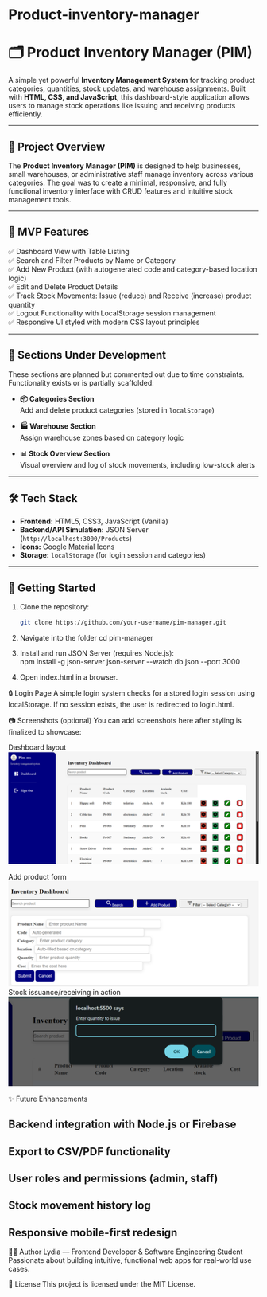 # Product-inventory-manager

# 🗂️ Product Inventory Manager (PIM)

A simple yet powerful **Inventory Management System** for tracking product categories, quantities, stock updates, and warehouse assignments. Built with **HTML, CSS, and JavaScript**, this dashboard-style application allows users to manage stock operations like issuing and receiving products efficiently.

---

## 📌 Project Overview

The **Product Inventory Manager (PIM)** is designed to help businesses, small warehouses, or administrative staff manage inventory across various categories. The goal was to create a minimal, responsive, and fully functional inventory interface with CRUD features and intuitive stock management tools.

---

## 🎯 MVP Features

✅ Dashboard View with Table Listing  
✅ Search and Filter Products by Name or Category  
✅ Add New Product (with autogenerated code and category-based location logic)  
✅ Edit and Delete Product Details  
✅ Track Stock Movements: Issue (reduce) and Receive (increase) product quantity  
✅ Logout Functionality with LocalStorage session management  
✅ Responsive UI styled with modern CSS layout principles  

---

## 🚧 Sections Under Development

These sections are planned but commented out due to time constraints. Functionality exists or is partially scaffolded:

- **📦 Categories Section**  
  Add and delete product categories (stored in `localStorage`)

- **🏭 Warehouse Section**  
  Assign warehouse zones based on category logic

- **📊 Stock Overview Section**  
  Visual overview and log of stock movements, including low-stock alerts

---

## 🛠️ Tech Stack

- **Frontend:** HTML5, CSS3, JavaScript (Vanilla)
- **Backend/API Simulation:** JSON Server (`http://localhost:3000/Products`)
- **Icons:** Google Material Icons
- **Storage:** `localStorage` (for login session and categories)

---

## 🚀 Getting Started

1. Clone the repository:
   ```bash
   git clone https://github.com/your-username/pim-manager.git
   ```
2. Navigate into the folder
    cd pim-manager

3. Install and run JSON Server (requires Node.js):  
    npm install -g json-server
    json-server --watch db.json --port 3000
4. Open index.html in a browser.

🔒 Login Page
   A simple login system checks for a stored login session using localStorage. If no session exists, the user is redirected to login.html.

📷 Screenshots (optional)
You can add screenshots here after styling is finalized to showcase:

 Dashboard layout
 ![alt text](image.png)

 Add product form
![alt text](image-1.png)
 Stock issuance/receiving in action
 ![alt text](image-2.png)

✨ Future Enhancements

## Backend integration with Node.js or Firebase

## Export to CSV/PDF functionality

## User roles and permissions (admin, staff)

## Stock movement history log

## Responsive mobile-first redesign

🙋‍♀️ Author
Lydia — Frontend Developer & Software Engineering Student
Passionate about building intuitive, functional web apps for real-world use cases.

📄 License
This project is licensed under the MIT License.

 
